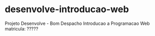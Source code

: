 # desenvolve-introducao-web

Projeto Desenvolve - Bom Despacho
Introducao a Programacao Web
matricula: ?????


